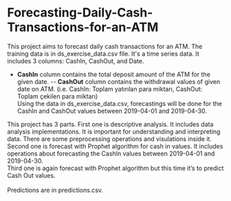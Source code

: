 # Forecasting-Daily-Cash-Transactions-for-an-ATM
This project aims to forecast daily cash transactions for an ATM. The training data is in ds_exercise_data.csv file. It's a time series data. It includes 3 columns: CashIn, CashOut, and Date. <br>
- **CashIn** column contains the total deposit amount of the ATM for the given date.
-- **CashOut** column contains the withdrawal values of given date on ATM. (i.e. CashIn: Toplam yatırılan para miktarı, CashOut: Toplam çekilen para miktarı)<br>
Using the data in ds_exercise_data.csv, forecastings will be done for the CashIn and CashOut values between 2019-04-01 and 2019-04-30.<br>

This project has 3 parts. First one is descriptive analysis. It includes data analysis implementations. It is important for understanding and interpreting data. There are some preprocessing operations and visulations inside it. 
<br>Second one is forecast with Prophet algorithm for cash in values. It includes operations about forecasting the CashIn values between 2019-04-01 and 2019-04-30. 
<br>Third one is again forecast with Prophet algorithm but this time it’s to predict Cash Out values.<br>
<br>Predictions are in predictions.csv.</br>

 
